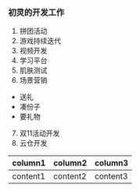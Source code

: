 ### 初灵的开发工作
1. 拼团活动
2. 游戏持续迭代
3. 视频开发
4. 学习平台
5. 肌肤测试
6. 场景营销
  - 送礼
  - 凑份子
  - 要礼物
7. 双11活动开发
8. 云仓开发

|column1|column2|column3|
|-|-|-|
|content1|content2|content3|

